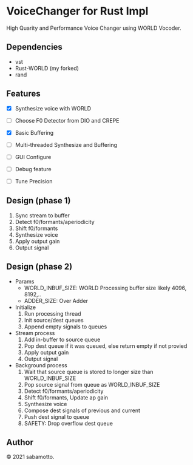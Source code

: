 # VoiceChanger for Rust Impl

High Quarity and Performance Voice Changer using WORLD Vocoder.


## Dependencies

- vst
- Rust-WORLD (my forked)
- rand


## Features

- [x] Synthesize voice with WORLD
- [ ] Choose F0 Detector from DIO and CREPE
- [x] Basic Buffering
- [ ] Multi-threaded Synthesize and Buffering
- [ ] GUI Configure
- [ ] Debug feature
- [ ] Tune Precision


## Design (phase 1)

1. Sync stream to buffer
2. Detect f0/formants/aperiodicity
3. Shift f0/formants
4. Synthesize voice
5. Apply output gain
6. Output signal


## Design (phase 2)

- Params
    - WORLD_INBUF_SIZE: WORLD Processing buffer size likely 4096, 8192,..
    - ADDER_SIZE: Over Adder
- Initialize
    1. Run processing thread
    2. Init source/dest queues
    3. Append empty signals to queues
- Stream process
    1. Add in-buffer to source queue
    2. Pop dest queue if it was queued, else return empty if not provied
    3. Apply output gain
    3. Output signal
- Background process
    1. Wait that source queue is stored to longer size than WORLD_INBUF_SIZE
    2. Pop source signal from queue as WORLD_INBUF_SIZE
    3. Detect f0/formants/aperiodicity
    4. Shift f0/formants, Update ap gain
    5. Synthesize voice
    6. Compose dest signals of previous and current
    7. Push dest signal to queue
    8. SAFETY: Drop overflow dest queue

## Author

&copy; 2021 sabamotto.
